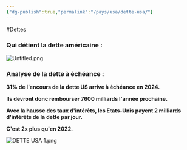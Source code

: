 ```yaml
---
{"dg-publish":true,"permalink":"/pays/usa/dette-usa/"}
---
```


#Dettes 
### **Qui détient la dette américaine :**

![Untitled.png](/img/user/Sources/Untitled.png)



### **Analyse de la dette à échéance :**

**31% de l'encours de la dette US arrive à échéance en 2024.**

**Ils devront donc rembourser 7600 milliards l'année prochaine.**

**Avec la hausse des taux d'intérêts, les Etats-Unis payent 2 milliards d'intérêts de la dette par jour.**

**C'est 2x plus qu'en 2022.**


![DETTE USA 1.png](/img/user/Sources/DETTE%20USA%201.png)